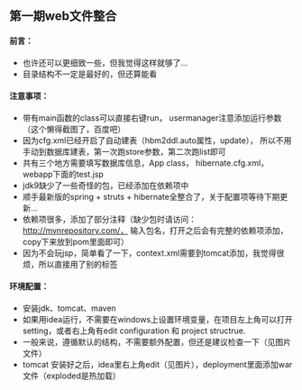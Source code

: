 ## 第一期web文件整合
#### 前言：
* 也许还可以更细致一些，但我觉得这样就够了...
* 目录结构不一定是最好的，但还算能看

#### 注意事项：
* 带有main函数的class可以直接右键run， usermanager注意添加运行参数（这个懒得截图了，百度吧）
* 因为cfg.xml已经开启了自动建表（hbm2ddl.auto属性，update）， 所以不用手动到数据库建表，第一次跑store参数，第二次跑list即可
* 共有三个地方需要填写数据库信息，App class， hibernate.cfg.xml， webapp下面的test.jsp
* jdk9缺少了一些奇怪的包，已经添加在依赖项中
* 顺手最新版的spring + struts + hibernate全整合了，关于配置项等待下期更新...
* 依赖项很多，添加了部分注释（缺少包时请访问：http://mvnrepository.com/， 输入包名，打开之后会有完整的依赖项添加，copy下来放到pom里面即可）
* 因为不会玩jsp，简单看了一下，context.xml需要到tomcat添加，我觉得很烦，所以直接用了别的标签

#### 环境配置：
* 安装jdk、tomcat、maven
* 如果用idea运行，不需要在windows上设置环境变量，在项目左上角可以打开setting，或者右上角有edit configuration 和 project structrue.
* 一般来说，遵循默认的结构，不需要额外配置，但还是建议检查一下（见图片文件）
* tomcat 安装好之后，idea里右上角edit（见图片），deployment里面添加war文件（exploded是热加载）

